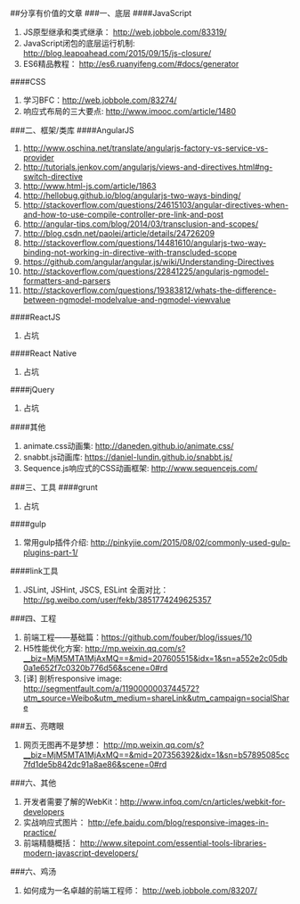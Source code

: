 ##分享有价值的文章
###一、底层
####JavaScript
1. JS原型继承和类式继承： http://web.jobbole.com/83319/
2. JavaScript闭包的底层运行机制:  http://blog.leapoahead.com/2015/09/15/js-closure/
3.  ES6精品教程： http://es6.ruanyifeng.com/#docs/generator

####CSS
1. 学习BFC：http://web.jobbole.com/83274/
2. 响应式布局的三大要点:  http://www.imooc.com/article/1480


###二、框架/类库
####AngularJS
1. http://www.oschina.net/translate/angularjs-factory-vs-service-vs-provider
2. http://tutorials.jenkov.com/angularjs/views-and-directives.html#ng-switch-directive
3. http://www.html-js.com/article/1863
4. http://hellobug.github.io/blog/angularjs-two-ways-binding/
5. http://stackoverflow.com/questions/24615103/angular-directives-when-and-how-to-use-compile-controller-pre-link-and-post
6. http://angular-tips.com/blog/2014/03/transclusion-and-scopes/
7. http://blog.csdn.net/paolei/article/details/24726209
8. http://stackoverflow.com/questions/14481610/angularjs-two-way-binding-not-working-in-directive-with-transcluded-scope
9. https://github.com/angular/angular.js/wiki/Understanding-Directives
10. http://stackoverflow.com/questions/22841225/angularjs-ngmodel-formatters-and-parsers
11. http://stackoverflow.com/questions/19383812/whats-the-difference-between-ngmodel-modelvalue-and-ngmodel-viewvalue


####ReactJS
1. 占坑


####React Native
1. 占坑


####jQuery
1. 占坑

####其他
1. animate.css动画集: http://daneden.github.io/animate.css/
2. snabbt.js动画库: https://daniel-lundin.github.io/snabbt.js/
3. Sequence.js响应式的CSS动画框架:  http://www.sequencejs.com/


###三、工具
####grunt
1. 占坑

####gulp
1. 常用gulp插件介绍: http://pinkyjie.com/2015/08/02/commonly-used-gulp-plugins-part-1/

####link工具
1. JSLint, JSHint, JSCS, ESLint 全面对比： http://sg.weibo.com/user/fekb/3851774249625357


###四、工程
1. 前端工程——基础篇：https://github.com/fouber/blog/issues/10
2. H5性能优化方案: http://mp.weixin.qq.com/s?__biz=MjM5MTA1MjAxMQ==&mid=207605515&idx=1&sn=a552e2c05db0a1e652f7c0320b776d56&scene=0#rd
3. [译] 剖析responsive image: http://segmentfault.com/a/1190000003744572?utm_source=Weibo&utm_medium=shareLink&utm_campaign=socialShare

###五、亮瞎眼
1. 网页无图再不是梦想： http://mp.weixin.qq.com/s?__biz=MjM5MTA1MjAxMQ==&mid=207356392&idx=1&sn=b57895085cc7fd1de5b842dc91a8ae86&scene=0#rd

###六、其他
1. 开发者需要了解的WebKit：http://www.infoq.com/cn/articles/webkit-for-developers
2. 实战响应式图片： http://efe.baidu.com/blog/responsive-images-in-practice/
3. 前端精髓概括： http://www.sitepoint.com/essential-tools-libraries-modern-javascript-developers/


###六、鸡汤
1. 如何成为一名卓越的前端工程师： http://web.jobbole.com/83207/






